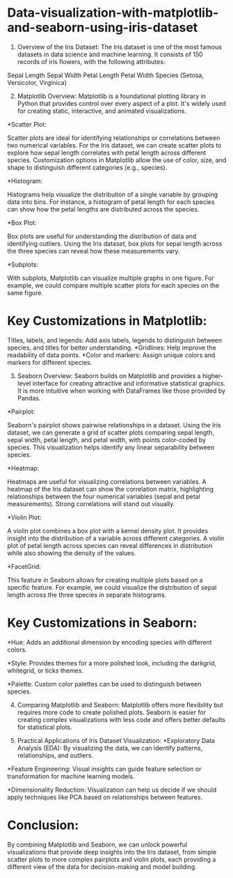 # Data-visualization-with-matplotlib-and-seaborn-using-iris-dataset

1. Overview of the Iris Dataset:
The Iris dataset is one of the most famous datasets in data science and machine learning. It consists of 150 records of iris flowers, with the following attributes:

Sepal Length
Sepal Width
Petal Length
Petal Width
Species (Setosa, Versicolor, Virginica)

2. Matplotlib Overview:
Matplotlib is a foundational plotting library in Python that provides control over every aspect of a plot. It's widely used for creating static, interactive, and animated visualizations.

*Scatter Plot:

Scatter plots are ideal for identifying relationships or correlations between two numerical variables.
For the Iris dataset, we can create scatter plots to explore how sepal length correlates with petal length across different species.
Customization options in Matplotlib allow the use of color, size, and shape to distinguish different categories (e.g., species).
 
*Histogram:

Histograms help visualize the distribution of a single variable by grouping data into bins.
For instance, a histogram of petal length for each species can show how the petal lengths are distributed across the species.

*Box Plot:

Box plots are useful for understanding the distribution of data and identifying outliers.
Using the Iris dataset, box plots for sepal length across the three species can reveal how these measurements vary.

*Subplots:

With subplots, Matplotlib can visualize multiple graphs in one figure. For example, we could compare multiple scatter plots for each species on the same figure.
# Key Customizations in Matplotlib:
Titles, labels, and legends: Add axis labels, legends to distinguish between species, and titles for better understanding.
*Gridlines: Help improve the readability of data points.
*Color and markers: Assign unique colors and markers for different species.

3. Seaborn Overview:
Seaborn builds on Matplotlib and provides a higher-level interface for creating attractive and informative statistical graphics. It is more intuitive when working with DataFrames like those provided by Pandas.

*Pairplot:

Seaborn's pairplot shows pairwise relationships in a dataset.
Using the Iris dataset, we can generate a grid of scatter plots comparing sepal length, sepal width, petal length, and petal width, with points color-coded by species. This visualization helps identify any linear separability between species.

*Heatmap:

Heatmaps are useful for visualizing correlations between variables.
A heatmap of the Iris dataset can show the correlation matrix, highlighting relationships between the four numerical variables (sepal and petal measurements). Strong correlations will stand out visually.

*Violin Plot:

A violin plot combines a box plot with a kernel density plot. It provides insight into the distribution of a variable across different categories.
A violin plot of petal length across species can reveal differences in distribution while also showing the density of the values.

*FacetGrid:

This feature in Seaborn allows for creating multiple plots based on a specific feature.
For example, we could visualize the distribution of sepal length across the three species in separate histograms.

# Key Customizations in Seaborn:
*Hue: Adds an additional dimension by encoding species with different colors.

*Style: Provides themes for a more polished look, including the darkgrid, whitegrid, or ticks themes.

*Palette: Custom color palettes can be used to distinguish between species.

4. Comparing Matplotlib and Seaborn:
Matplotlib offers more flexibility but requires more code to create polished plots.
Seaborn is easier for creating complex visualizations with less code and offers better defaults for statistical plots.

5. Practical Applications of Iris Dataset Visualization:
*Exploratory Data Analysis (EDA): By visualizing the data, we can identify patterns, relationships, and outliers.

*Feature Engineering: Visual insights can guide feature selection or transformation for machine learning models.

*Dimensionality Reduction: Visualization can help us decide if we should apply techniques like PCA based on relationships between features.

# Conclusion:
By combining Matplotlib and Seaborn, we can unlock powerful visualizations that provide deep insights into the Iris dataset, from simple scatter plots to more complex pairplots and violin plots, each providing a different view of the data for decision-making and model building.
